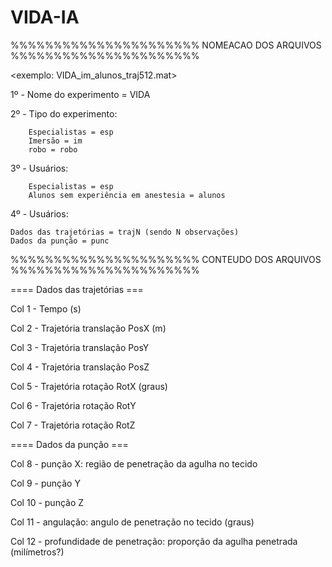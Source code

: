 # VIDA-IA
%%%%%%%%%%%%%%%%%%%%%%
NOMEACAO DOS ARQUIVOS
%%%%%%%%%%%%%%%%%%%%%%

<exemplo: VIDA_im_alunos_traj512.mat>

 1º - Nome do experimento = VIDA
 
 2º - Tipo do experimento:
	
        Especialistas = esp
        Imersão = im
        robo = robo
      
3º - Usuários:

        Especialistas = esp
        Alunos sem experiência em anestesia = alunos
	
4º - Usuários:

	Dados das trajetórias = trajN (sendo N observações)
	Dados da punção = punc
        
%%%%%%%%%%%%%%%%%%%%%%
 CONTEUDO DOS ARQUIVOS
%%%%%%%%%%%%%%%%%%%%%%

==== Dados das trajetórias ===

Col 1 - Tempo (s)

Col 2 - Trajetória translação PosX (m)

Col 3 - Trajetória translação PosY

Col 4 - Trajetória translação PosZ

Col 5 - Trajetória rotação RotX (graus)

Col 6 - Trajetória rotação RotY

Col 7 - Trajetória rotação RotZ

==== Dados da punção ===

Col 8 - punção X: região de penetração da agulha no tecido

Col 9 - punção Y

Col 10 - punção Z

Col 11 -  angulação: angulo de penetração no tecido (graus)

Col 12 - profundidade de penetração: proporção da agulha penetrada (milímetros?)
